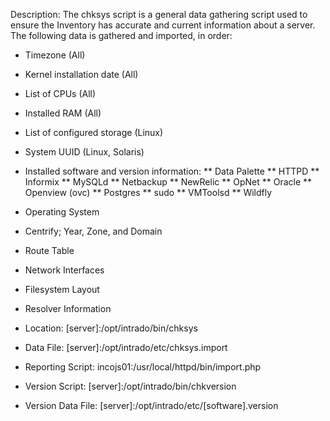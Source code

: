 Description: The chksys script is a general data gathering script used to ensure the Inventory has accurate and current information about a server. The following data is gathered and imported, in order:

* Timezone (All)
* Kernel installation date (All)
* List of CPUs (All)
* Installed RAM (All)
* List of configured storage (Linux)
* System UUID (Linux, Solaris)
* Installed software and version information:
** Data Palette
** HTTPD
** Informix
** MySQLd
** Netbackup
** NewRelic
** OpNet
** Oracle
** Openview (ovc)
** Postgres
** sudo
** VMToolsd
** Wildfly
* Operating System
* Centrify; Year, Zone, and Domain
* Route Table
* Network Interfaces
* Filesystem Layout
* Resolver Information

* Location: [server]:/opt/intrado/bin/chksys
* Data File: [server]:/opt/intrado/etc/chksys.import
* Reporting Script: incojs01:/usr/local/httpd/bin/import.php
* Version Script: [server]:/opt/intrado/bin/chkversion
* Version Data File: [server]:/opt/intrado/etc/[software].version

